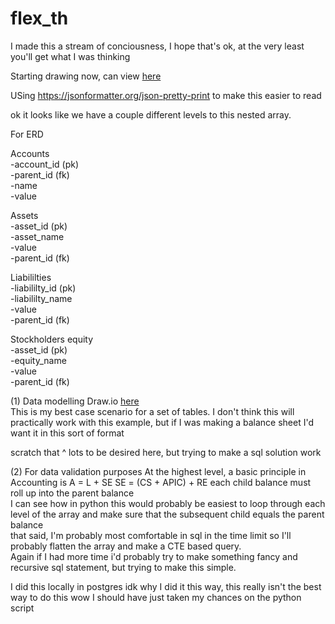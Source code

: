 # flex_th

I made this a stream of conciousness, I hope that's ok, at the very least you'll get what I was thinking

Starting drawing now, can view [here](https://drive.google.com/file/d/1DusMcjZVPdLlWUfS_-naJ_prlJT8BPip/view?usp=sharing)

USing https://jsonformatter.org/json-pretty-print to make this easier to read

ok it looks like we have a couple different levels to this nested array.

For ERD

Accounts  
-account_id (pk)  
-parent_id (fk)  
-name  
-value  


Assets  
-asset_id (pk)  
-asset_name  
-value  
-parent_id (fk)  

Liabililties  
-liabililty_id (pk)  
-liabililty_name  
-value  
-parent_id (fk)  

Stockholders equity  
-asset_id (pk)  
-equity_name  
-value  
-parent_id (fk)  


(1) Data modelling
Draw.io [here](https://drive.google.com/file/d/1DusMcjZVPdLlWUfS_-naJ_prlJT8BPip/view?usp=sharing)  
This is my best case scenario for a set of tables. I don't think this will practically work with this example, but if I was making a balance sheet I'd want it in this sort of format

scratch that ^ lots to be desired here, but trying to make a sql solution work

(2) For data validation purposes
At the highest level, a basic principle in Accounting is 
A = L + SE 
SE = (CS + APIC) + RE
each child balance must roll up into the parent balance  
I can see how in python this would probably be easiest to loop through each level of the array and make sure that the subsequent child equals the parent balance  
that said, I'm probably most comfortable in sql in the time limit so I'll probably flatten the array and make a CTE based query.  
Again if I had more time i'd probably try to make something fancy and recursive sql statement, but trying to make this simple.   

I did this locally in postgres
idk why I did it this way, this really isn't the best way to do this
wow I should have just taken my chances on the python script

